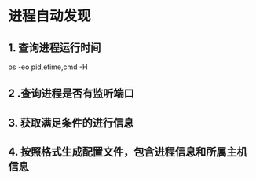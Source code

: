 # 进程自动发现

## 1. 查询进程运行时间
 ps -eo pid,etime,cmd -H 

## 2 .查询进程是否有监听端口


## 3. 获取满足条件的进行信息


## 4. 按照格式生成配置文件，包含进程信息和所属主机信息

